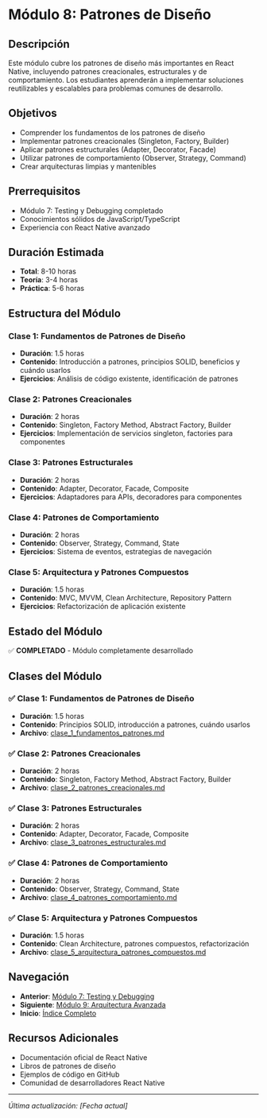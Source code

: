 # Módulo 8: Patrones de Diseño

## Descripción
Este módulo cubre los patrones de diseño más importantes en React Native, incluyendo patrones creacionales, estructurales y de comportamiento. Los estudiantes aprenderán a implementar soluciones reutilizables y escalables para problemas comunes de desarrollo.

## Objetivos
- Comprender los fundamentos de los patrones de diseño
- Implementar patrones creacionales (Singleton, Factory, Builder)
- Aplicar patrones estructurales (Adapter, Decorator, Facade)
- Utilizar patrones de comportamiento (Observer, Strategy, Command)
- Crear arquitecturas limpias y mantenibles

## Prerrequisitos
- Módulo 7: Testing y Debugging completado
- Conocimientos sólidos de JavaScript/TypeScript
- Experiencia con React Native avanzado

## Duración Estimada
- **Total**: 8-10 horas
- **Teoría**: 3-4 horas
- **Práctica**: 5-6 horas

## Estructura del Módulo

### Clase 1: Fundamentos de Patrones de Diseño
- **Duración**: 1.5 horas
- **Contenido**: Introducción a patrones, principios SOLID, beneficios y cuándo usarlos
- **Ejercicios**: Análisis de código existente, identificación de patrones

### Clase 2: Patrones Creacionales
- **Duración**: 2 horas
- **Contenido**: Singleton, Factory Method, Abstract Factory, Builder
- **Ejercicios**: Implementación de servicios singleton, factories para componentes

### Clase 3: Patrones Estructurales
- **Duración**: 2 horas
- **Contenido**: Adapter, Decorator, Facade, Composite
- **Ejercicios**: Adaptadores para APIs, decoradores para componentes

### Clase 4: Patrones de Comportamiento
- **Duración**: 2 horas
- **Contenido**: Observer, Strategy, Command, State
- **Ejercicios**: Sistema de eventos, estrategias de navegación

### Clase 5: Arquitectura y Patrones Compuestos
- **Duración**: 1.5 horas
- **Contenido**: MVC, MVVM, Clean Architecture, Repository Pattern
- **Ejercicios**: Refactorización de aplicación existente

## Estado del Módulo
✅ **COMPLETADO** - Módulo completamente desarrollado

## Clases del Módulo

### ✅ Clase 1: Fundamentos de Patrones de Diseño
- **Duración**: 1.5 horas
- **Contenido**: Principios SOLID, introducción a patrones, cuándo usarlos
- **Archivo**: [clase_1_fundamentos_patrones.md](clase_1_fundamentos_patrones.md)

### ✅ Clase 2: Patrones Creacionales
- **Duración**: 2 horas
- **Contenido**: Singleton, Factory Method, Abstract Factory, Builder
- **Archivo**: [clase_2_patrones_creacionales.md](clase_2_patrones_creacionales.md)

### ✅ Clase 3: Patrones Estructurales
- **Duración**: 2 horas
- **Contenido**: Adapter, Decorator, Facade, Composite
- **Archivo**: [clase_3_patrones_estructurales.md](clase_3_patrones_estructurales.md)

### ✅ Clase 4: Patrones de Comportamiento
- **Duración**: 2 horas
- **Contenido**: Observer, Strategy, Command, State
- **Archivo**: [clase_4_patrones_comportamiento.md](clase_4_patrones_comportamiento.md)

### ✅ Clase 5: Arquitectura y Patrones Compuestos
- **Duración**: 1.5 horas
- **Contenido**: Clean Architecture, patrones compuestos, refactorización
- **Archivo**: [clase_5_arquitectura_patrones_compuestos.md](clase_5_arquitectura_patrones_compuestos.md)

## Navegación
- **Anterior**: [Módulo 7: Testing y Debugging](../midLevel_4/README.md)
- **Siguiente**: [Módulo 9: Arquitectura Avanzada](README.md)
- **Inicio**: [Índice Completo](../../INDICE_COMPLETO.md)

## Recursos Adicionales
- Documentación oficial de React Native
- Libros de patrones de diseño
- Ejemplos de código en GitHub
- Comunidad de desarrolladores React Native

---

*Última actualización: [Fecha actual]*
